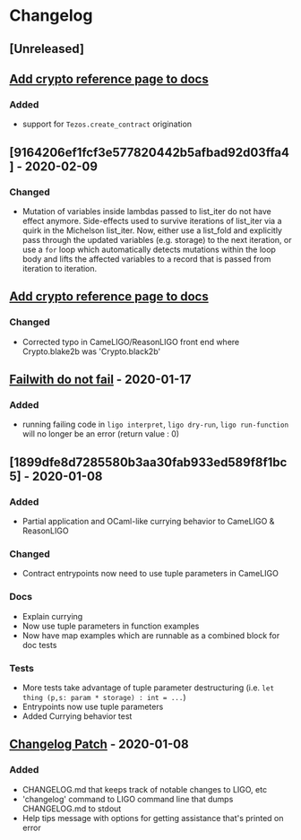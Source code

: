 # Changelog

## [Unreleased]

## [Add crypto reference page to docs](https://gitlab.com/ligolang/ligo/-/merge_requests/459)
### Added
- support for `Tezos.create_contract` origination

## [9164206ef1fcf3e577820442b5afbad92d03ffa4] - 2020-02-09
### Changed
- Mutation of variables inside lambdas passed to list_iter do not have effect anymore. Side-effects used to survive iterations of list_iter via a quirk in the Michelson list_iter. Now, either use a list_fold and explicitly pass through the updated variables (e.g. storage) to the next iteration, or use a `for` loop which automatically detects mutations within the loop body and lifts the affected variables to a record that is passed from iteration to iteration.

## [Add crypto reference page to docs](https://gitlab.com/ligolang/ligo/-/merge_requests/370)
### Changed
- Corrected typo in CameLIGO/ReasonLIGO front end where Crypto.blake2b was 'Crypto.black2b'
	
## [Failwith do not fail](https://gitlab.com/ligolang/ligo/merge_requests/337) - 2020-01-17
### Added
- running failing code in `ligo interpret`, `ligo dry-run`, `ligo run-function` will no longer be an error (return value : 0)
	
## [1899dfe8d7285580b3aa30fab933ed589f8f1bc5] - 2020-01-08
### Added
- Partial application and OCaml-like currying behavior to CameLIGO & ReasonLIGO

### Changed
- Contract entrypoints now need to use tuple parameters in CameLIGO

### Docs
- Explain currying
- Now use tuple parameters in function examples
- Now have map examples which are runnable as a combined block for doc tests

### Tests
- More tests take advantage of tuple parameter destructuring (i.e.
`let thing (p,s: param * storage) : int = ...`)
- Entrypoints now use tuple parameters
- Added Currying behavior test


## [Changelog Patch](https://gitlab.com/ligolang/ligo/merge_requests/300) - 2020-01-08
### Added
- CHANGELOG.md that keeps track of notable changes to LIGO, etc
- 'changelog' command to LIGO command line that dumps CHANGELOG.md to stdout
- Help tips message with options for getting assistance that's printed on error
